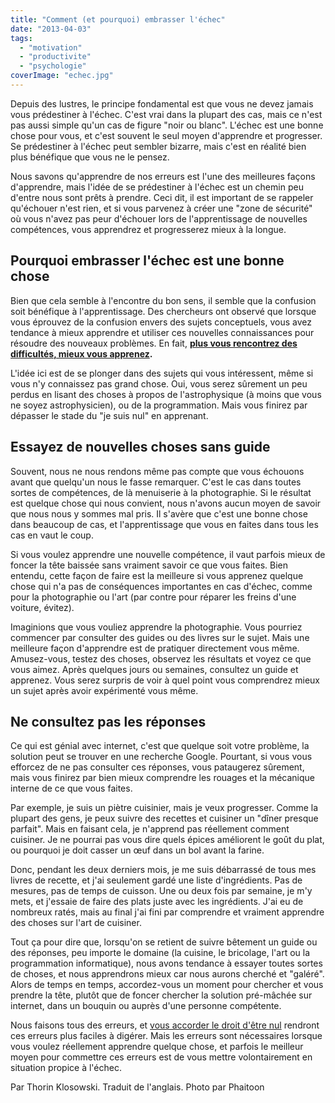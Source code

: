 ```yaml
---
title: "Comment (et pourquoi) embrasser l'échec"
date: "2013-04-03"
tags:
  - "motivation"
  - "productivite"
  - "psychologie"
coverImage: "echec.jpg"
---
```


Depuis des lustres, le principe fondamental est que vous ne devez jamais vous prédestiner à l'échec. C'est vrai dans la plupart des cas, mais ce n'est pas aussi simple qu'un cas de figure "noir ou blanc". L'échec est une bonne chose pour vous, et c'est souvent le seul moyen d'apprendre et progresser. Se prédestiner à l'échec peut sembler bizarre, mais c'est en réalité bien plus bénéfique que vous ne le pensez.

Nous savons qu'apprendre de nos erreurs est l'une des meilleures façons d'apprendre, mais l'idée de se prédestiner à l'échec est un chemin peu d'entre nous sont prêts à prendre. Ceci dit, il est important de se rappeler qu'échouer n'est rien, et si vous parvenez à créer une "zone de sécurité" où vous n'avez pas peur d'échouer lors de l'apprentissage de nouvelles compétences, vous apprendrez et progresserez mieux à la longue.

## Pourquoi embrasser l'échec est une bonne chose

Bien que cela semble à l'encontre du bon sens, il semble que la confusion soit bénéfique à l'apprentissage. Des chercheurs ont observé que lorsque vous éprouvez de la confusion envers des sujets conceptuels, vous avez tendance à mieux apprendre et utiliser ces nouvelles connaissances pour résoudre des nouveaux problèmes. En fait, **[plus vous rencontrez des difficultés, mieux vous apprenez](/plus-vous-aurez-du-mal-mieux-vous-apprendrez/ "Voir l'article").**

L'idée ici est de se plonger dans des sujets qui vous intéressent, même si vous n'y connaissez pas grand chose. Oui, vous serez sûrement un peu perdus en lisant des choses à propos de l'astrophysique (à moins que vous ne soyez astrophysicien), ou de la programmation. Mais vous finirez par dépasser le stade du "je suis nul" en apprenant.

## Essayez de nouvelles choses sans guide

Souvent, nous ne nous rendons même pas compte que vous échouons avant que quelqu'un nous le fasse remarquer. C'est le cas dans toutes sortes de compétences, de là menuiserie à la photographie. Si le résultat est quelque chose qui nous convient, nous n'avons aucun moyen de savoir que nous nous y sommes mal pris. Il s'avère que c'est une bonne chose dans beaucoup de cas, et l'apprentissage que vous en faites dans tous les cas en vaut le coup.

Si vous voulez apprendre une nouvelle compétence, il vaut parfois mieux de foncer la tête baissée sans vraiment savoir ce que vous faites. Bien entendu, cette façon de faire est la meilleure si vous apprenez quelque chose qui n'a pas de conséquences importantes en cas d'échec, comme pour la photographie ou l'art (par contre pour réparer les freins d'une voiture, évitez).

Imaginions que vous vouliez apprendre la photographie. Vous pourriez commencer par consulter des guides ou des livres sur le sujet. Mais une meilleure façon d'apprendre est de pratiquer directement vous même. Amusez-vous, testez des choses, observez les résultats et voyez ce que vous aimez. Après quelques jours ou semaines, consultez un guide et apprenez. Vous serez surpris de voir à quel point vous comprendrez mieux un sujet après avoir expérimenté vous même.

## Ne consultez pas les réponses

Ce qui est génial avec internet, c'est que quelque soit votre problème, la solution peut se trouver en une recherche Google. Pourtant, si vous vous efforcez de ne pas consulter ces réponses, vous pataugerez sûrement, mais vous finirez par bien mieux comprendre les rouages et la mécanique interne de ce que vous faites.

Par exemple, je suis un piètre cuisinier, mais je veux progresser. Comme la plupart des gens, je peux suivre des recettes et cuisiner un "dîner presque parfait". Mais en faisant cela, je n'apprend pas réellement comment cuisiner. Je ne pourrai pas vous dire quels épices améliorent le goût du plat, ou pourquoi je doit casser un œuf dans un bol avant la farine.

Donc, pendant les deux derniers mois, je me suis débarrassé de tous mes livres de recette, et j'ai seulement gardé une liste d'ingrédients. Pas de mesures, pas de temps de cuisson. Une ou deux fois par semaine, je m'y mets, et j'essaie de faire des plats juste avec les ingrédients. J'ai eu de nombreux ratés, mais au final j'ai fini par comprendre et vraiment apprendre des choses sur l'art de cuisiner.

Tout ça pour dire que, lorsqu'on se retient de suivre bêtement un guide ou des réponses, peu importe le domaine (la cuisine, le bricolage, l'art ou la programmation informatique), nous avons tendance à essayer toutes sortes de choses, et nous apprendrons mieux car nous aurons cherché et "galéré". Alors de temps en temps, accordez-vous un moment pour chercher et vous prendre la tête, plutôt que de foncer chercher la solution pré-mâchée sur internet, dans un bouquin ou auprès d'une personne compétente.

Nous faisons tous des erreurs, et [vous accorder le droit d'être nul](/pour-bien-apprendre-accordez-vous-le-droit-detre-nul/) rendront ces erreurs plus faciles à digérer. Mais les erreurs sont nécessaires lorsque vous voulez réellement apprendre quelque chose, et parfois le meilleur moyen pour commettre ces erreurs est de vous mettre volontairement en situation propice à l'échec.

Par Thorin Klosowski. Traduit de l'anglais. Photo par Phaitoon
